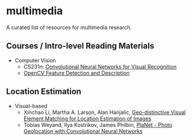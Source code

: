 # multimedia

A curated list of resources for multimedia research. 

## Courses / Intro-level Reading Materials
* Computer Vision
  * CS231n: [Convolutional Neural Networks for Visual Recognition](http://cs231n.github.io/)
  * [OpenCV Feature Detection and Description](http://docs.opencv.org/3.1.0/db/d27/tutorial_py_table_of_contents_feature2d.html)

## Location Estimation
* Visual-based
  * Xinchao Li, Martha A. Larson, Alan Hanjalic, [Geo-distinctive Visual Element Matching for Location Estimation of Images](http://arxiv.org/abs/1601.07884)
  * Tobias Weyand, Ilya Kostrikov, James Philbin, [PlaNet - Photo Geolocation with Convolutional Neural Networks](http://arxiv.org/abs/1602.05314)
